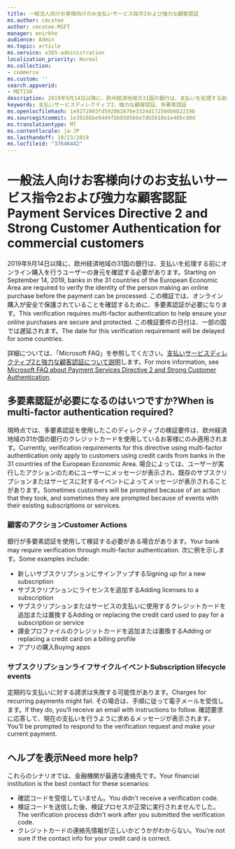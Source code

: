 ```yaml
---
title: 一般法人向けお客様向けのお支払いサービス指令2および強力な顧客認証
ms.author: cmcatee
author: cmcatee-MSFT
manager: mnirkhe
audience: Admin
ms.topic: article
ms.service: o365-administration
localization_priority: Normal
ms.collection:
- commerce
ms.custom: ''
search.appverid:
- MET150
description: 2019年9月14日以降に、欧州経済地域の31国の銀行は、支払いを処理する前にオンライン購入を行うユーザーの身元を確認する必要があります。
keywords: 支払いサービスディレクティブ2、強力な顧客認証、多要素認証
ms.openlocfilehash: 1e9272803fd592062676e3324d172560b6b2219b
ms.sourcegitcommit: 1e3916bbe94d4fbb858566e7db5018e1e46bcd0d
ms.translationtype: MT
ms.contentlocale: ja-JP
ms.lasthandoff: 10/23/2019
ms.locfileid: "37646442"
---
```

# <a name="payment-services-directive-2-and-strong-customer-authentication-for-commercial-customers"></a><span data-ttu-id="41a91-104">一般法人向けお客様向けのお支払いサービス指令2および強力な顧客認証</span><span class="sxs-lookup"><span data-stu-id="41a91-104">Payment Services Directive 2 and Strong Customer Authentication for commercial customers</span></span>

<span data-ttu-id="41a91-105">2019年9月14日以降に、欧州経済地域の31国の銀行は、支払いを処理する前にオンライン購入を行うユーザーの身元を確認する必要があります。</span><span class="sxs-lookup"><span data-stu-id="41a91-105">Starting on September 14, 2019, banks in the 31 countries of the European Economic Area are required to verify the identity of the person making an online purchase before the payment can be processed.</span></span> <span data-ttu-id="41a91-106">この検証では、オンライン購入が安全で保護されていることを確認するために、多要素認証が必要になります。</span><span class="sxs-lookup"><span data-stu-id="41a91-106">This verification requires multi-factor authentication to help ensure your online purchases are secure and protected.</span></span> <span data-ttu-id="41a91-107">この検証要件の日付は、一部の国では遅延されます。</span><span class="sxs-lookup"><span data-stu-id="41a91-107">The date for this verification requirement will be delayed for some countries.</span></span> 

<span data-ttu-id="41a91-108">詳細については、「Microsoft FAQ」を参照してください。[支払いサービスディレクティブ2と強力な顧客認証について説明](https://support.microsoft.com/help/4517854/microsoft-account-open-banking-customer-authentication)します。</span><span class="sxs-lookup"><span data-stu-id="41a91-108">For more information, see [Microsoft FAQ about Payment Services Directive 2 and Strong Customer Authentication](https://support.microsoft.com/help/4517854/microsoft-account-open-banking-customer-authentication).</span></span>

## <a name="when-is-multi-factor-authentication-required"></a><span data-ttu-id="41a91-109">多要素認証が必要になるのはいつですか?</span><span class="sxs-lookup"><span data-stu-id="41a91-109">When is multi-factor authentication required?</span></span>

<span data-ttu-id="41a91-110">現時点では、多要素認証を使用したこのディレクティブの検証要件は、欧州経済地域の31か国の銀行のクレジットカードを使用しているお客様にのみ適用されます。</span><span class="sxs-lookup"><span data-stu-id="41a91-110">Currently, verification requirements for this directive using multi-factor authentication only apply to customers using credit cards from banks in the 31 countries of the European Economic Area.</span></span> <span data-ttu-id="41a91-111">場合によっては、ユーザーが実行したアクションのためにユーザーにメッセージが表示され、既存のサブスクリプションまたはサービスに対するイベントによってメッセージが表示されることがあります。</span><span class="sxs-lookup"><span data-stu-id="41a91-111">Sometimes customers will be prompted because of an action that they took, and sometimes they are prompted because of events with their existing subscriptions or services.</span></span>

### <a name="customer-actions"></a><span data-ttu-id="41a91-112">顧客のアクション</span><span class="sxs-lookup"><span data-stu-id="41a91-112">Customer Actions</span></span>

<span data-ttu-id="41a91-113">銀行が多要素認証を使用して検証する必要がある場合があります。</span><span class="sxs-lookup"><span data-stu-id="41a91-113">Your bank may require verification through multi-factor authentication.</span></span> <span data-ttu-id="41a91-114">次に例を示します。</span><span class="sxs-lookup"><span data-stu-id="41a91-114">Some examples include:</span></span>
- <span data-ttu-id="41a91-115">新しいサブスクリプションにサインアップする</span><span class="sxs-lookup"><span data-stu-id="41a91-115">Signing up for a new subscription</span></span>
- <span data-ttu-id="41a91-116">サブスクリプションにライセンスを追加する</span><span class="sxs-lookup"><span data-stu-id="41a91-116">Adding licenses to a subscription</span></span>
- <span data-ttu-id="41a91-117">サブスクリプションまたはサービスの支払いに使用するクレジットカードを追加または置換する</span><span class="sxs-lookup"><span data-stu-id="41a91-117">Adding or replacing the credit card used to pay for a subscription or service</span></span>
- <span data-ttu-id="41a91-118">課金プロファイルのクレジットカードを追加または置換する</span><span class="sxs-lookup"><span data-stu-id="41a91-118">Adding or replacing a credit card on a billing profile</span></span>
- <span data-ttu-id="41a91-119">アプリの購入</span><span class="sxs-lookup"><span data-stu-id="41a91-119">Buying apps</span></span>

### <a name="subscription-lifecycle-events"></a><span data-ttu-id="41a91-120">サブスクリプションライフサイクルイベント</span><span class="sxs-lookup"><span data-stu-id="41a91-120">Subscription lifecycle events</span></span>

<span data-ttu-id="41a91-121">定期的な支払いに対する請求は失敗する可能性があります。</span><span class="sxs-lookup"><span data-stu-id="41a91-121">Charges for recurring payments might fail.</span></span> <span data-ttu-id="41a91-122">その場合は、手順に従って電子メールを受信します。</span><span class="sxs-lookup"><span data-stu-id="41a91-122">If they do, you’ll receive an email with instructions to follow.</span></span> <span data-ttu-id="41a91-123">確認要求に応答して、現在の支払いを行うように求めるメッセージが表示されます。</span><span class="sxs-lookup"><span data-stu-id="41a91-123">You’ll be prompted to respond to the verification request and make your current payment.</span></span>

## <a name="need-more-help"></a><span data-ttu-id="41a91-124">ヘルプを表示</span><span class="sxs-lookup"><span data-stu-id="41a91-124">Need more help?</span></span>

<span data-ttu-id="41a91-125">これらのシナリオでは、金融機関が最適な連絡先です。</span><span class="sxs-lookup"><span data-stu-id="41a91-125">Your financial institution is the best contact for these scenarios:</span></span>
- <span data-ttu-id="41a91-126">確認コードを受信していません。</span><span class="sxs-lookup"><span data-stu-id="41a91-126">You didn't receive a verification code.</span></span>  
- <span data-ttu-id="41a91-127">検証コードを送信した後、検証プロセスが正常に実行されませんでした。</span><span class="sxs-lookup"><span data-stu-id="41a91-127">The verification process didn't work after you submitted the verification code.</span></span>
- <span data-ttu-id="41a91-128">クレジットカードの連絡先情報が正しいかどうかがわからない。</span><span class="sxs-lookup"><span data-stu-id="41a91-128">You're not sure if the contact info for your credit card is correct.</span></span>